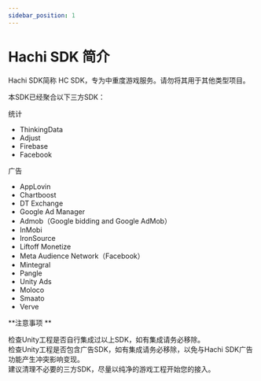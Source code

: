 ```yaml
---
sidebar_position: 1
---
```


# Hachi SDK 简介

Hachi SDK简称 HC SDK，专为中重度游戏服务。请勿将其用于其他类型项目。

本SDK已经聚合以下三方SDK：

统计
* ThinkingData
* Adjust
* Firebase
* Facebook

广告
* AppLovin
* Chartboost
* DT Exchange
* Google Ad Manager
* Admob（Google bidding and Google AdMob）
* InMobi
* IronSource
* Liftoff Monetize
* Meta Audience Network（Facebook）
* Mintegral
* Pangle
* Unity Ads
* Moloco
* Smaato
* Verve


**注意事项 **

检查Unity工程是否自行集成过以上SDK，如有集成请务必移除。<br/>
检查Unity工程是否包含广告SDK，如有集成请务必移除，以免与Hachi SDK广告功能产生冲突影响变现。<br/>
建议清理不必要的三方SDK，尽量以纯净的游戏工程开始您的接入。
